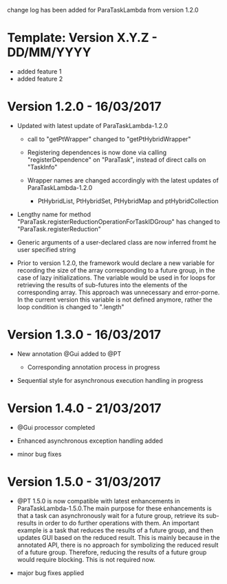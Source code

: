 change log has been added for ParaTaskLambda from version 1.2.0

Template:
Version X.Y.Z - DD/MM/YYYY
==========================
- added feature 1
- added feature 2


Version 1.2.0 - 16/03/2017
==========================
- Updated with latest update of ParaTaskLambda-1.2.0
  
  * call to "getPtWrapper" changed to "getPtHybridWrapper"
 
  * Registering dependences is now done via calling "registerDependence"
    on "ParaTask", instead of direct calls on "TaskInfo"

  * Wrapper names are changed accordingly with the latest updates of 
    ParaTaskLambda-1.2.0
    
    - PtHybridList, PtHybridSet, PtHybridMap and ptHybridCollection

- Lengthy name for method "ParaTask.registerReductionOperationForTaskIDGroup"
  has changed to "ParaTask.registerReduction"

- Generic arguments of a user-declared class are now inferred fromt he user
  specified string

- Prior to version 1.2.0, the framework would declare a new variable for 
  recording the size of the array corresponding to a future group, in the
  case of lazy initializations. The variable would be used in for loops 
  for retrieving the results of sub-futures into the elements of the 
  corresponding array. This approach was unnecessary and error-porne. In 
  the current version this variable is not defined anymore, rather the 
  loop condition is changed to "<arrayName>.length" 

Version 1.3.0 - 16/03/2017
==========================
- New annotation @Gui added to @PT
  * Corresponding annotation process in progress

- Sequential style for asynchronous execution handling in progress


Version 1.4.0 - 21/03/2017
==========================
- @Gui processor completed

- Enhanced asynchronous exception handling added

- minor bug fixes


Version 1.5.0 - 31/03/2017
==========================
- @PT 1.5.0 is now compatible with latest enhancements in ParaTaskLambda-1.5.0.The main purpose
for these enhancements is that a task can asynchronously wait for a future group, retrieve its
sub-results in order to do further operations with them. An important example is a task that
reduces the results of a future group, and then updates GUI based on the reduced result. This
is mainly because in the annotated API, there is no approach for symbolizing the reduced result
of a future group. Therefore, reducing the results of a future group would require blocking. 
This is not required now.

- major bug fixes applied  